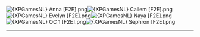 ![{XPGamesNL} Anna [F2E].png](https://raw.githubusercontent.com/Klokinator/FE-Repo/main/Portrait%20Repository/Spriting%20Community%20OC's%20(Grouped%20by%20Artist)/XPGamesNL/%7BXPGamesNL%7D%20Anna%20%5BF2E%5D.png "{XPGamesNL} Anna [F2E].png")![{XPGamesNL} Callem [F2E].png](https://raw.githubusercontent.com/Klokinator/FE-Repo/main/Portrait%20Repository/Spriting%20Community%20OC's%20(Grouped%20by%20Artist)/XPGamesNL/%7BXPGamesNL%7D%20Callem%20%5BF2E%5D.png "{XPGamesNL} Callem [F2E].png")![{XPGamesNL} Evelyn [F2E].png](https://raw.githubusercontent.com/Klokinator/FE-Repo/main/Portrait%20Repository/Spriting%20Community%20OC's%20(Grouped%20by%20Artist)/XPGamesNL/%7BXPGamesNL%7D%20Evelyn%20%5BF2E%5D.png "{XPGamesNL} Evelyn [F2E].png")![{XPGamesNL} Naya [F2E].png](https://raw.githubusercontent.com/Klokinator/FE-Repo/main/Portrait%20Repository/Spriting%20Community%20OC's%20(Grouped%20by%20Artist)/XPGamesNL/%7BXPGamesNL%7D%20Naya%20%5BF2E%5D.png "{XPGamesNL} Naya [F2E].png")![{XPGamesNL} OC 1 [F2E].png](https://raw.githubusercontent.com/Klokinator/FE-Repo/main/Portrait%20Repository/Spriting%20Community%20OC's%20(Grouped%20by%20Artist)/XPGamesNL/%7BXPGamesNL%7D%20OC%201%20%5BF2E%5D.png "{XPGamesNL} OC 1 [F2E].png")![{XPGamesNL} Sephron [F2E].png](https://raw.githubusercontent.com/Klokinator/FE-Repo/main/Portrait%20Repository/Spriting%20Community%20OC's%20(Grouped%20by%20Artist)/XPGamesNL/%7BXPGamesNL%7D%20Sephron%20%5BF2E%5D.png "{XPGamesNL} Sephron [F2E].png")



----

